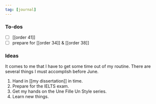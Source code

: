 ```yaml
---
tag: [journal]
---
```


### To-dos

- [ ] [[order 41]]
- [ ] prepare for [[order 34]] & [[order 38]]

### Ideas

It comes to me that I have to get some time out of my routine. There are several things I must accomplish before June.
1. Hand in [[my dissertation]] in time.
2. Prepare for the IELTS exam.
3. Get my hands on the Une Fille Un Style series.
4. Learn new things.


